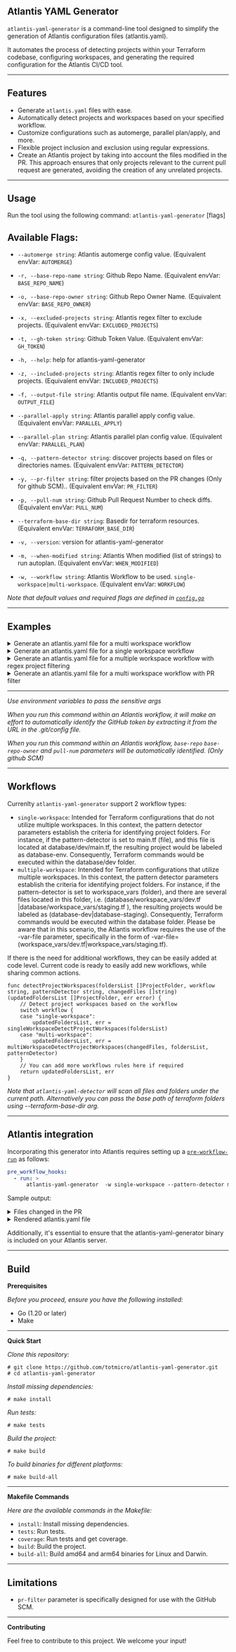 **Atlantis YAML Generator**
--------------------------


`atlantis-yaml-generator` is a command-line tool designed to simplify the generation of Atlantis configuration files (atlantis.yaml).

It automates the process of detecting projects within your Terraform codebase, configuring workspaces, and generating the required configuration for the Atlantis CI/CD tool.

--------
**Features**
------------

- Generate `atlantis.yaml` files with ease.
- Automatically detect projects and workspaces based on your specified workflow.
- Customize configurations such as automerge, parallel plan/apply, and more.
- Flexible project inclusion and exclusion using regular expressions.
- Create an Atlantis project by taking into account the files modified in the PR. This approach
 ensures that only projects relevant to the current pull request are generated, avoiding the creation of any unrelated projects.
-----

**Usage**
---------

Run the tool using the following command:
`atlantis-yaml-generator` [flags]


**Available Flags:**
--------------------


-  `--automerge string`: Atlantis automerge config value. (Equivalent envVar: `AUTOMERGE`)

-  `-r, --base-repo-name string`: Github Repo Name. (Equivalent envVar: `BASE_REPO_NAME`)

-  `-o, --base-repo-owner string`: Github Repo Owner Name. (Equivalent envVar: `BASE_REPO_OWNER`)

-  `-x, --excluded-projects string`: Atlantis regex filter to exclude projects. (Equivalent envVar: `EXCLUDED_PROJECTS`)

-  `-t, --gh-token string`: Github Token Value. (Equivalent envVar: `GH_TOKEN`)

-  `-h, --help`: help for atlantis-yaml-generator

-  `-z, --included-projects string`: Atlantis regex filter to only include projects. (Equivalent envVar: `INCLUDED_PROJECTS`)

-  `-f, --output-file string`: Atlantis output file name. (Equivalent envVar: `OUTPUT_FILE`)

-  `--parallel-apply string`: Atlantis parallel apply config value. (Equivalent envVar: `PARALLEL_APPLY`)

-  `--parallel-plan string`: Atlantis parallel plan config value. (Equivalent envVar: `PARALLEL_PLAN`)

-  `-q, --pattern-detector string`: discover projects based on files or directories names. (Equivalent envVar: `PATTERN_DETECTOR`)

-  `-y, --pr-filter string`: filter projects based on the PR changes (Only for github SCM).. (Equivalent envVar: `PR_FILTER`)

-  `-p, --pull-num string`: Github Pull Request Number to check diffs. (Equivalent envVar: `PULL_NUM`)

-  `--terraform-base-dir string`: Basedir for terraform resources. (Equivalent envVar: `TERRAFORM_BASE_DIR`)

-  `-v, --version`: version for atlantis-yaml-generator

-  `-m, --when-modified string`: Atlantis When modified (list of strings) to run autoplan. (Equivalent envVar: `WHEN_MODIFIED`)

-  `-w, --workflow string`: Atlantis Workflow to be used. `single-workspace|multi-workspace`. (Equivalent envVar: `WORKFLOW`)


*Note that default values and required flags are defined in [`config.go`](pkg/config/config.go)*

--------

**Examples**
------------

<details><summary>Generate an atlantis.yaml file for a multi workspace workflow</summary>

```
# atlantis-yaml-generator -w multi-workspace --pattern-detector workspace_vars -e stdout

version: 3
automerge: true
parallel_apply: true
parallel_plan: true
projects:
    - name: project_one-dev
      workspace: dev
      workflow: multi-workspace
      dir: project_one
      autoplan:
        enabled: true
        when_modified:
            - '**/*.tf'
            - '**/*.tfvars'
            - '**/*.json'
            - '**/*.tpl'
            - '**/*.tmpl'
            - '**/*.xml'
    - name: project_one-production
      workspace: production
      workflow: multi-workspace
      dir: project_one
      autoplan:
        enabled: true
        when_modified:
            - '**/*.tf'
            - '**/*.tfvars'
            - '**/*.json'
            - '**/*.tpl'
            - '**/*.tmpl'
            - '**/*.xml'
    - name: project_one-staging
      workspace: staging
      workflow: multi-workspace
      dir: project_one
      autoplan:
        enabled: true
        when_modified:
            - '**/*.tf'
            - '**/*.tfvars'
            - '**/*.json'
            - '**/*.tpl'
            - '**/*.tmpl'
            - '**/*.xml'
    - name: project_two-production
      workspace: production
      workflow: multi-workspace
      dir: project_two
      autoplan:
        enabled: true
        when_modified:
            - '**/*.tf'
            - '**/*.tfvars'
            - '**/*.json'
            - '**/*.tpl'
            - '**/*.tmpl'
            - '**/*.xml'
    - name: project_two-staging
      workspace: staging
      workflow: multi-workspace
      dir: project_two
      autoplan:
        enabled: true
        when_modified:
            - '**/*.tf'
            - '**/*.tfvars'
            - '**/*.json'
            - '**/*.tpl'
            - '**/*.tmpl'
            - '**/*.xml'
```
</details>

<details><summary>Generate an atlantis.yaml file for a single workspace workflow</summary>

```
# atlantis-yaml-generator -w single-workspace -e stdout --pattern-detector main.tf

version: 3
automerge: true
parallel_apply: true
parallel_plan: true
projects:
    - name: project_one
      workspace: default
      workflow: single-workspace
      dir: project_one
      autoplan:
        enabled: true
        when_modified:
            - '**/*.tf'
            - '**/*.tfvars'
            - '**/*.json'
            - '**/*.tpl'
            - '**/*.tmp
```
</details>

<details><summary>Generate an atlantis.yaml file for a multiple workspace workflow with regex project filtering</summary>

```
# atlantis-yaml-generator -w multi-workspace -e stdout --pattern-detector workspace_vars --included-projects "(^project_two-staging|production)$"

version: 3
automerge: true
parallel_apply: true
parallel_plan: true
projects:
    - name: project_one-production
      workspace: production
      workflow: multi-workspace
      dir: project_one
      autoplan:
        enabled: true
        when_modified:
            - '**/*.tf'
            - '**/*.tfvars'
            - '**/*.json'
            - '**/*.tpl'
            - '**/*.tmpl'
            - '**/*.xml'
    - name: project_two-production
      workspace: production
      workflow: multi-workspace
      dir: project_two
      autoplan:
        enabled: true
        when_modified:
            - '**/*.tf'
            - '**/*.tfvars'
            - '**/*.json'
            - '**/*.tpl'
            - '**/*.tmpl'
            - '**/*.xml'
    - name: project_two-staging
      workspace: staging
      workflow: multi-workspace
      dir: project_two
      autoplan:
        enabled: true
        when_modified:
            - '**/*.tf'
            - '**/*.tfvars'
            - '**/*.json'
            - '**/*.tpl'
            - '**/*.tmpl'
            - '**/*.xml'
```
</details>

<details><summary>Generate an atlantis.yaml file for a multi workspace workflow with PR filter</summary>

```
# atlantis-yaml-generator -w multi-workspace --pattern-detector workspace_vars -e stdout --pr-filter true --pull-num 1 --base-repo-name atlantis-yaml-generator --base-repo-owner totmicro --gh-token ghp_xxxx

version: 3
automerge: true
parallel_apply: true
parallel_plan: true
projects:
    - name: examples-multi-workspace/multiple-projects/project_one-dev
      workspace: dev
      workflow: multi-workspace
      dir: examples/multi-workspace/multiple-projects/project_one
      autoplan:
        enabled: true
        when_modified:
            - '**/*.tf'
            - '**/*.tfvars'
            - '**/*.json'
            - '**/*.tpl'
            - '**/*.tmpl'
            - '**/*.xml'

```
[PR used in the above example](https://github.com/totmicro/atlantis-yaml-generator/pull/1/files)

</details>

-------
*Use environment variables to pass the sensitive args*

*When you run this command within an Atlantis workflow, it will make an effort to automatically identify the GitHub token by extracting it from the URL in the .git/config file.*

*When you run this command within an Atlantis workflow, `base-repo` `base-repo-owner` and `pull-num` parameters will be automatically identified. (Only github SCM)*

-------

**Workflows**
-------------

Currenlty `atlantis-yaml-generator` support 2 workflow types:
- `single-workspace`: Intended for Terraform configurations that do not utilize multiple workspaces. In this context, the pattern detector parameters establish the criteria for identifying project folders. For instance, if the pattern-detector is set to main.tf (file), and this file is located at database/dev/main.tf, the resulting project would be labeled as database-env. Consequently, Terraform commands would be executed within the database/dev folder.
- `multiple-workspace`: Intended for Terraform configurations that utilize multiple workspaces. In this context, the pattern detector parameters establish the criteria for identifying project folders. For instance, if the pattern-detector is set to workspace_vars (folder), and there are several files located in this folder, i.e. (database/workspace_vars/dev.tf |database/workspace_vars/staging.tf ), the resulting projects would be labeled as (database-dev|database-staging). Consequently, Terraform commands would be executed within the database folder. Please be aware that in this scenario, the Atlantis workflow requires the use of the -var-file parameter, specifically in the form of -var-file=(workspace_vars/dev.tf|workspace_vars/staging.tf).

If there is the need for additional workflows, they can be easily added at code level. Current code is ready to easily add new workflows, while sharing common actions.
```
func detectProjectWorkspaces(foldersList []ProjectFolder, workflow string, patternDetector string, changedFiles []string) (updatedFoldersList []ProjectFolder, err error) {
	// Detect project workspaces based on the workflow
	switch workflow {
	case "single-workspace":
		updatedFoldersList, err = singleWorkspaceDetectProjectWorkspaces(foldersList)
	case "multi-workspace":
		updatedFoldersList, err = multiWorkspaceDetectProjectWorkspaces(changedFiles, foldersList, patternDetector)
	}
	// You can add more workflows rules here if required
	return updatedFoldersList, err
}
```

*Note that `atlantis-yaml-detector` will scan all files and folders under the current path. Alternatively you can pass the base path of terraform folders using --terraform-base-dir arg.*

-------

**Atlantis integration**
-------------

Incorporating this generator into Atlantis requires setting up a [`pre-workflow-run`](https://www.runatlantis.io/docs/pre-workflow-hooks.html) as follows:

```yaml
pre_workflow_hooks:
  - run: >
      atlantis-yaml-generator  -w single-workspace --pattern-detector main.tf
```

Sample output:

<details><summary>Files changed in the PR</summary>

```
project/one/main.tf
project/two/main.tf
```
</details>

<details><summary>Rendered atlantis.yaml file</summary>

```
version: 3
automerge: true
parallel_apply: true
parallel_plan: true
projects:
    - name: project-one
      workspace: default
      workflow: single-workspace
      dir: project/one
      autoplan:
        enabled: true
        when_modified:
            - '**/*.tf'
            - '**/*.tfvars'
            - '**/*.json'
            - '**/*.tpl'
            - '**/*.tmpl'
            - '**/*.xml'
    - name: project-two
      workspace: default
      workflow: single-workspace
      dir: project/two
      autoplan:
        enabled: true
        when_modified:
            - '**/*.tf'
            - '**/*.tfvars'
            - '**/*.json'
            - '**/*.tpl'
            - '**/*.tmpl'
            - '**/*.xml'
```
</details>

Additionally, it's essential to ensure that the atlantis-yaml-generator binary is included on your Atlantis server.

-------

**Build**
---------

**Prerequisites**

*Before you proceed, ensure you have the following installed:*
- Go (1.20 or later)
- Make

--------
**Quick Start**

*Clone this repository:*
```
# git clone https://github.com/totmicro/atlantis-yaml-generator.git
# cd atlantis-yaml-generator
```
*Install missing dependencies:*
```
# make install
```

*Run tests:*
```
# make tests
```
*Build the project:*
```
# make build
```
*To build binaries for different platforms:*
```
# make build-all
```
--------
**Makefile Commands**

*Here are the available commands in the Makefile:*

*   `install`: Install missing dependencies.
*   `tests`: Run tests.
*   `coverage`: Run tests and get coverage.
*   `build`: Build the project.
*   `build-all`: Build amd64 and arm64 binaries for Linux and Darwin.
------------
**Limitations**
---------
- `pr-filter` parameter is specifically designed for use with the GitHub SCM.
------------
**Contributing**

Feel free to contribute to this project. We welcome your input!

